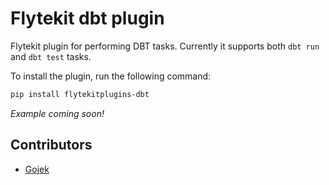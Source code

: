 # Flytekit dbt plugin

Flytekit plugin for performing DBT tasks. Currently it supports both `dbt run` and `dbt test` tasks.

To install the plugin, run the following command:

```bash
pip install flytekitplugins-dbt
```

_Example coming soon!_

## Contributors

- [Gojek](https://www.gojek.io/)
